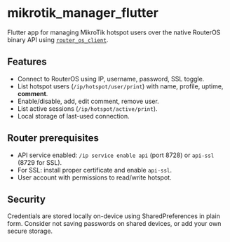 # mikrotik_manager_flutter

Flutter app for managing MikroTik hotspot users over the native RouterOS binary API
using [`router_os_client`](https://pub.dev/packages/router_os_client).

## Features
- Connect to RouterOS using IP, username, password, SSL toggle.
- List hotspot users (`/ip/hotspot/user/print`) with name, profile, uptime, **comment**.
- Enable/disable, add, edit comment, remove user.
- List active sessions (`/ip/hotspot/active/print`).
- Local storage of last-used connection.

## Router prerequisites
- API service enabled: `/ip service enable api` (port 8728) or `api-ssl` (8729 for SSL).
- For SSL: install proper certificate and enable `api-ssl`.
- User account with permissions to read/write hotspot.

## Security
Credentials are stored locally on-device using SharedPreferences in plain form. Consider
not saving passwords on shared devices, or add your own secure storage.
